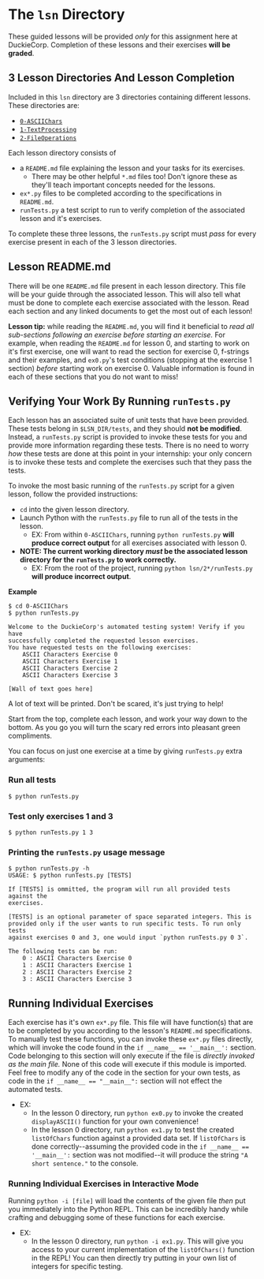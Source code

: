 # The `lsn` Directory
These guided lessons will be provided *only* for this assignment here at DuckieCorp. Completion of these lessons and their exercises **will be graded**.

## 3 Lesson Directories And Lesson Completion
Included in this `lsn` directory are 3 directories containing different lessons. These directories are:

* [`0-ASCIIChars`](0-ASCIIChars)
* [`1-TextProcessing`](1-TextProcessing)
* [`2-FileOperations`](2-FileOperations)

Each lesson directory consists of
*   a `README.md` file explaining the lesson and your tasks for its exercises.
    * There may be other helpful `*.md` files too! Don't ignore these as they'll teach important concepts needed for the lessons.
*   `ex*.py` files to be completed according to the specifications in `README.md`.
*   `runTests.py` a test script to run to verify completion of the associated lesson and it's exercises.

To complete these three lessons, the `runTests.py` script must *pass* for every exercise present in each of the 3 lesson directories.

## Lesson README.md
There will be one `README.md` file present in each lesson directory. This file will be your guide through the associated lesson. This will also tell what must be done to complete each exercise associated with the lesson. Read each section and any linked documents to get the most out of each lesson!

**Lesson tip:** while reading the `README.md`, you will find it beneficial to *read all sub-sections following an exercise before starting an exercise.* For example, when reading the `README.md` for lesson 0, and starting to work on it's first exercise, one will want to read the section for exercise 0, f-strings and their examples, and `ex0.py`'s test conditions (stopping at the exercise 1 section) *before* starting work on exercise 0. Valuable information is found in each of these sections that you do not want to miss!

## Verifying Your Work By Running `runTests.py`
Each lesson has an associated suite of unit tests that have been provided. These tests belong in `$LSN_DIR/tests`, and they should **not be modified**. Instead, a `runTests.py` script is provided to invoke these tests for you and provide more information regarding these tests. There is no need to worry *how* these tests are done at this point in your internship: your only concern is to invoke these tests and complete the exercises such that they pass the tests.

To invoke the most basic running of the `runTests.py` script for a given lesson, follow the provided instructions:
*   `cd` into the given lesson directory.
*   Launch Python with the `runTests.py` file to run all of the tests in the lesson.
    *   EX: From within `0-ASCIIChars`, running `python runTests.py` **will produce correct output** for all exercises associated with lesson 0.
*   **NOTE: The current working directory *must* be the associated lesson directory for the `runTests.py` to work correctly.**
    *   EX: From the root of the project, running `python lsn/2*/runTests.py` **will produce incorrect output**.

**Example**

```
$ cd 0-ASCIIChars
$ python runTests.py

Welcome to the DuckieCorp's automated testing system! Verify if you have
successfully completed the requested lesson exercises.
You have requested tests on the following exercises:
    ASCII Characters Exercise 0
    ASCII Characters Exercise 1
    ASCII Characters Exercise 2
    ASCII Characters Exercise 3

[Wall of text goes here]

```

A lot of text will be printed.  Don't be scared, it's just trying to help!

Start from the top, complete each lesson, and work your way down to the bottom.  As you go you will turn the scary red errors into pleasant green compliments.

You can focus on just one exercise at a time by giving `runTests.py` extra arguments:


### Run all tests
```
$ python runTests.py
```

### Test only exercises 1 and 3
```
$ python runTests.py 1 3
```

### Printing the `runTests.py` usage message
```
$ python runTests.py -h
USAGE: $ python runTests.py [TESTS]

If [TESTS] is ommitted, the program will run all provided tests against the
exercises.

[TESTS] is an optional parameter of space separated integers. This is
provided only if the user wants to run specific tests. To run only tests
against exercises 0 and 3, one would input `python runTests.py 0 3`.

The following tests can be run:
    0 : ASCII Characters Exercise 0
    1 : ASCII Characters Exercise 1
    2 : ASCII Characters Exercise 2
    3 : ASCII Characters Exercise 3
```

## Running Individual Exercises
Each exercise has it's own `ex*.py` file. This file will have function(s) that are to be completed by you according to the lesson's `README.md` specifications. To manually test these functions, you can invoke these `ex*.py` files directly, which will invoke the code found in the `if __name__ == '__main__':` section. Code belonging to this section will only execute if the file is *directly invoked as the main file.* None of this code will execute if this module is imported. Feel free to modify any of the code in the section for your own tests, as code in the `if __name__ == "__main__":` section will not effect the automated tests.

* EX:
    * In the lesson 0 directory, run `python ex0.py` to invoke the created `displayASCII()` function for your own convenience!
    * In the lesson 0 directory, run `python ex1.py` to test the created `listOfChars` function against a provided data set. If `listOfChars` is done correctly--assuming the provided code in the `if __name__ == '__main__':` section was not modified--it will produce the string `"A short sentence."` to the console.

### Running Individual Exercises in Interactive Mode
Running `python -i [file]` will load the contents of the given file *then* put you immediately into the Python REPL. This can be incredibly handy while crafting and debugging some of these functions for each exercise.

* EX:
    * In the lesson 0 directory, run `python -i ex1.py`. This will give you access to your current implementation of the `listOfChars()` function in the REPL! You can then directly try putting in your own list of integers for specific testing.
